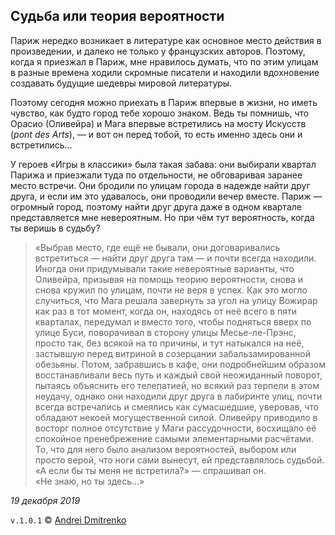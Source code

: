 ## Судьба или теория вероятности

Париж нередко возникает в литературе как основное место действия в произведении, и далеко не только у французских авторов. Поэтому, когда я приезжал в Париж, мне нравилось думать, что по этим улицам в разные времена ходили скромные писатели и находили вдохновение создавать будущие шедевры мировой литературы.

Поэтому сегодня можно приехать в Париж впервые в жизни, но иметь чувство, как будто город тебе хорошо знаком. Ведь ты помнишь, что Орасио (Оливейра) и Мага впервые встретились на мосту Искусств (_pont des Arts_), &mdash; и вот он перед тобой, то есть именно здесь они и встретились...

У героев &laquo;Игры в классики&raquo; была такая забава: они выбирали квартал Парижа и приезжали туда по отдельности, не обговаривая заранее место встречи. Они бродили по улицам города в надежде найти друг друга, и если им это удавалось, они проводили вечер вместе. Париж &mdash; огромный город, поэтому найти друг друга даже в одном квартале представляется мне невероятным. Но при чём тут вероятность, когда ты веришь в судьбу?

>&laquo;Выбрав место, где ещё не бывали, они договаривались встретиться &mdash; найти друг друга там &mdash; и почти всегда находили. Иногда они придумывали такие невероятные варианты, что Оливейра, призывая на помощь теорию вероятности, снова и снова кружил по улицам, почти не веря в успех. Как это могло случиться, что Мага решала завернуть за угол на улицу Вожирар как раз в тот момент, когда он, находясь от неё всего в пяти кварталах, передумал и вместо того, чтобы подняться вверх по улице Буси, поворачивал в сторону улицы Месье-ле-Прэнс, просто так, без всякой на то причины, и тут натыкался на неё, застывшую перед витриной в созерцании забальзамированной обезьяны. Потом, забравшись в кафе, они подробнейшим образом восстанавливали весь путь и каждый свой неожиданный поворот, пытаясь объяснить его телепатией, но всякий раз терпели в этом неудачу, однако они находили друг друга в лабиринте улиц, почти всегда встречались и смеялись как сумасшедшие, уверовав, что обладают некоей могущественной силой. Оливейру приводило в восторг полное отсутствие у Маги рассудочности, восхищало её спокойное пренебрежение самыми элементарными расчётами. То, что для него было анализом вероятностей, выбором или просто верой, что ноги сами вынесут, ей представлялось судьбой. &laquo;А если бы ты меня не встретила?&raquo; &mdash; спрашивал он.  
&laquo;Не знаю, но ты здесь...&raquo;

_19 декабря 2019_

`v.1.0.1` &copy; [Andrei Dmitrenko](https://admitrenko.github.io/blog)
